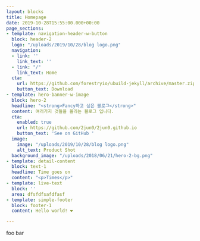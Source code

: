 ```yaml
---
layout: blocks
title: Homepage
date: 2019-10-28T15:55:00.000+00:00
page_sections:
- template: navigation-header-w-button
  block: header-2
  logo: "/uploads/2019/10/28/blog logo.png"
  navigation:
  - link: ''
    link_text: ''
  - link: "/"
    link_text: Home
  cta:
    url: https://github.com/forestryio/ubuild-jekyll/archive/master.zip
    button_text: Download
- template: hero-banner-w-image
  block: hero-2
  headline: "<strong>Fancy하고 싶은 블로그</strong>"
  content: 여러가지 것들을 올리는 블로그 입니다.
  cta:
    enabled: true
    url: https://github.com/2jun0/2jun0.github.io
    button_text: 'See on GitHub '
  image:
    image: "/uploads/2019/10/28/blog logo.png"
    alt_text: Product Shot
  background_image: "/uploads/2018/06/21/hero-2-bg.png"
- template: detail-content
  block: text-1
  headline: Time goes on
  content: "<p>Times</p>"
- template: live-text
  block: ''
  area: dfsfdfsafdfasf
- template: simple-footer
  block: footer-1
  content: Hello world! ❤︎

---
```

foo bar